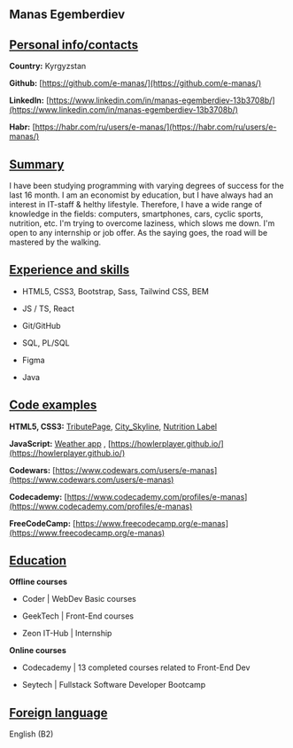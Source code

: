 
## Manas Egemberdiev


## [Personal info/contacts](https://github.com/e-manas/rsschool-cv/blob/gh-pages/cv.md#personal-infocontacts)

**Country:** Kyrgyzstan

**Github:** [https://github.com/e-manas/](https://github.com/e-manas/)

**LinkedIn:** [https://www.linkedin.com/in/manas-egemberdiev-13b3708b/](https://www.linkedin.com/in/manas-egemberdiev-13b3708b/)

**Habr:** [https://habr.com/ru/users/e-manas/](https://habr.com/ru/users/e-manas/)


## [Summary](https://github.com/e-manas/rsschool-cv/blob/gh-pages/cv.md#summary)

I have been studying programming with varying degrees of success for the last 16 month. 
I am an economist by education, but I have always had an interest in IT-staff & helthy lifestyle. Therefore, I have a wide range of knowledge in the fields: computers, smartphones, cars, cyclic sports, nutrition, etc. I'm trying to overcome laziness, which slows me down.
I'm open to any internship or job offer. 
As the saying goes, the road will be mastered by the walking.


## [Experience and skills](https://github.com/e-manas/rsschool-cv/blob/gh-pages/cv.md#experience-and-skills)

-   HTML5, CSS3, Bootstrap, Sass, Tailwind CSS, BEM
    
-   JS / TS, React
    
-   Git/GitHub
    
-   SQL, PL/SQL
    
-   Figma
    
-   Java


## [Code examples](https://github.com/e-manas/rsschool-cv/blob/gh-pages/cv.md#code-examples)

**HTML5, CSS3:** [TributePage](https://e-manas.github.io/RWD__TributePage/), [City_Skyline](https://e-manas.github.io/CSS_Variables__City_Skyline/), [Nutrition Label](https://e-manas.github.io/Typography__Nutrition_Label/)

**JavaScript:** [Weather app](https://e-manas.github.io/weather-app/) , [https://howlerplayer.github.io/](https://howlerplayer.github.io/)

**Codewars:** [https://www.codewars.com/users/e-manas](https://www.codewars.com/users/e-manas)

**Codecademy:** [https://www.codecademy.com/profiles/e-manas](https://www.codecademy.com/profiles/e-manas)

**FreeCodeCamp:** [https://www.freecodecamp.org/e-manas](https://www.freecodecamp.org/e-manas)


## [Education](https://github.com/e-manas/rsschool-cv/blob/main/cv.md#education)

**Offline courses**

-   Coder | WebDev Basic courses

-   GeekTech | Front-End courses

-   Zeon IT-Hub | Internship

**Online courses**
    
-   Codecademy | 13 completed courses related to Front-End Dev 
    
-   Seytech | Fullstack Software Developer Bootcamp


## [Foreign language](https://github.com/e-manas/rsschool-cv/blob/main/cv.md#foreign-language)

English (B2)
